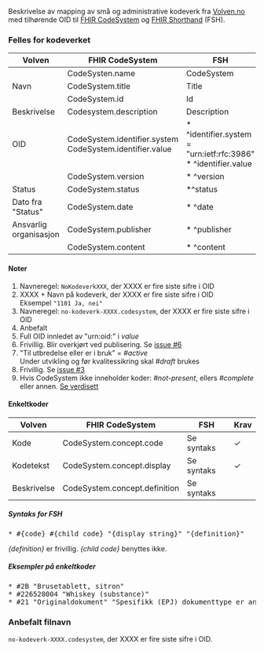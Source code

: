 Beskrivelse av mapping av små og administrative kodeverk fra [Volven.no](https://volven.no) med tilhørende OID til [FHIR CodeSystem](https://www.hl7.org/fhir/codesystem.html) og [FHIR Shorthand](http://hl7.org/fhir/uv/shorthand/) (FSH). 

### Felles for kodeverket

| Volven | FHIR CodeSystem | FSH | Note | Krav |
| ------ | --------------- | ----|------|------|
| | CodeSysten.name | CodeSystem | 1 | ✓ |
| Navn | CodeSystem.title | Title | 2 | ✓ |
| | CodeSystem.id | Id | 3 | ✓ |
| Beskrivelse | Codesystem.description | Description | 4 | |
| OID | CodeSystem.identifier.system<br/>CodeSystem.identifier.value | * ^identifier.system = "urn:ietf:rfc:3986"<br/>* ^identifier.value | 5 | ✓ |
| | CodeSystem.version | * ^version | 6 | |
| Status | CodeSystem.status | *^status | 7 | ✓ |
| Dato fra "Status" | CodeSystem.date | * ^date | 8 | |
| Ansvarlig organisasjon | CodeSystem.publisher | * ^publisher | | |
| | CodeSystem.content | * ^content | 9 | ✓ | 

#### Noter

1. Navneregel: `NoKodeverkXXX`, der XXXX er fire siste sifre i OID
2. XXXX + Navn på kodeverk, der XXXX er fire siste sifre i OID<br />Eksempel `"1101 Ja, nei"`
3. Navneregel: `no-kodeverk-XXXX.codesystem`, der XXXX er fire siste sifre i OID
4. Anbefalt
5. Full OID innledet av "urn:oid:" i *value*
6. Frivillig. Blir overkjørt ved publisering. Se [issue #6](https://github.com/HL7Norway/kodeverk/issues/6)
7. "Til utbredelse eller er i bruk" = *#active*<br />Under utvikling og før kvalitessikring skal *#draft* brukes 
8. Frivillig. Se [issue #3](https://github.com/HL7Norway/kodeverk/issues/3)
9.  Hvis CodeSystem ikke inneholder koder: *#not-present*, ellers *#complete* eller annen. [Se verdisett](https://www.hl7.org/fhir/valueset-codesystem-content-mode.html)


#### Enkeltkoder

| Volven        | FHIR CodeSystem | FSH | Krav |
| ------------- | ------------- | ---------|---|
| Kode | CodeSystem.concept.code | Se syntaks | ✓ |
| Kodetekst | CodeSystem.concept.display | Se syntaks | ✓ |
| Beskrivelse | CodeSystem.concept.definition | Se syntaks |

##### Syntaks for FSH

<pre>* #{code} #{child code} "{display string}" "{definition}"</pre>

*{definition}* er frivillig. *{child code}* benyttes ikke. 

##### Eksempler på enkeltkoder

<pre>
* #2B "Brusetablett, sitron"
* #226528004 "Whiskey (substance)"
* #21 "Originaldokument" "Spesifikk (EPJ) dokumenttype er angitt. Alle dokumenter av denne type skal automatisk inkluderes som "Originaldokument""
</pre>

### Anbefalt filnavn

`no-kodeverk-XXXX.codesystem`, der XXXX er fire siste sifre i OID.
